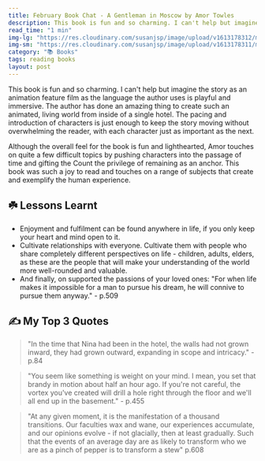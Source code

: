 ```yaml
---
title: February Book Chat - A Gentleman in Moscow by Amor Towles
description: This book is fun and so charming. I can't help but imagine the story as an animation feature film as the language
read_time: "1 min"
img-lg: "https://res.cloudinary.com/susanjsp/image/upload/v1613178312/my-blog/gentleman-in-moscow-lg_cv5njw.png"
img-sm: "https://res.cloudinary.com/susanjsp/image/upload/v1613178311/my-blog/gentleman-in-moscow-sm_ishzlk.png"
category: "📚 Books"
tags: reading books
layout: post
---
```

This book is fun and so charming. I can't help but imagine the story as an animation feature film as the language the author uses is playful and immersive. <!--break-->The author has done an amazing thing to create such an animated, living world from inside of a single hotel. The pacing and introduction of characters is just enough to keep the story moving without overwhelming the reader, with each character just as important as the next.

Although the overall feel for the book is fun and lighthearted, Amor touches on quite a few difficult topics by pushing characters into the passage of time and gifting the Count the privilege of remaining as an anchor. This book was such a joy to read and touches on a range of subjects that create and exemplify the human experience.

## ☘️ Lessons Learnt
- Enjoyment and fulfilment can be found anywhere in life, if you only keep your heart and mind open to it.
- Cultivate relationships with everyone. Cultivate them with people who share completely different perspectives on life - children, adults, elders, as these are the people that will make your understanding of the world more well-rounded and valuable.
- And finally, on supported the passions of your loved ones: "For when life makes it impossible for a man to pursue his dream, he will connive to pursue them anyway." - p.509


## ✍️ My Top 3 Quotes
>"In the time that Nina had been in the hotel, the walls had not grown inward, they had grown outward, expanding in scope and intricacy." - p.84

>"You seem like something is weight on your mind. I mean, you set that brandy in motion about half an hour ago. If you're not careful, the vortex you've created will drill a hole right through the floor and we'll all end up in the basement." - p.455

>"At any given moment, it is the manifestation of a thousand transitions. Our faculties wax and wane, our experiences accumulate, and our opinions evolve - if not glacially, then at least gradually. Such that the events of an average day are as likely to transform who we are as a pinch of pepper is to transform a stew" p.608